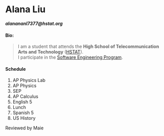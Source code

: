 # Alana Liu
**_alanananl7377@hstat.org_**

#### Bio:
>I am a student that attends the **High School of Telecommunication Arts and Technology** ([HSTAT](http://www.hstat.org/)). <br>I participate in the [Software Engineering Program](https://sites.google.com/hstat.org/y1920sep11).

#### Schedule
1. AP Physics Lab
2. AP Physics
3. SEP
4. AP Calculus
5. English 5
6. Lunch
7. Spanish 5
8. US History


Reviewed by Maie